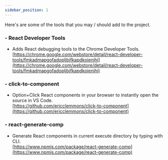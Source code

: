 ```yaml
---
sidebar_position: 1
---
```


Here's are some of the tools that you may / should add to the project.  

### - React Developer Tools
- Adds React debugging tools to the Chrome Developer Tools.      
[https://chrome.google.com/webstore/detail/react-developer-tools/fmkadmapgofadopljbjfkapdkoienihi](https://chrome.google.com/webstore/detail/react-developer-tools/fmkadmapgofadopljbjfkapdkoienihi) 

### - click-to-component 
- Option+Click React components in your browser to instantly open the source in VS Code.    
[https://github.com/ericclemmons/click-to-component](https://github.com/ericclemmons/click-to-component)

### - react-generate-comp 
- Generate React components in current execute directory by typing with CLI.      
[https://www.npmjs.com/package/react-generate-comp](https://www.npmjs.com/package/react-generate-comp) 